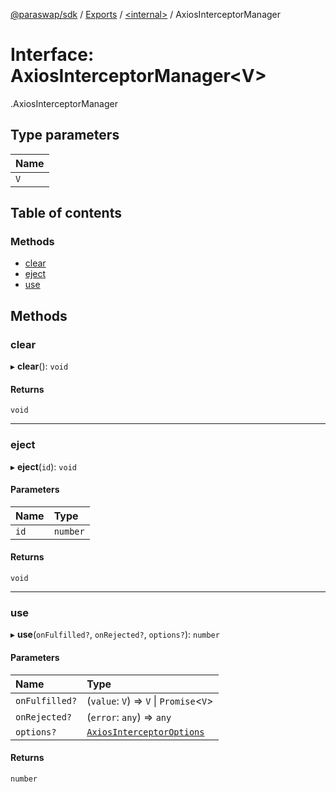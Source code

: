 [@paraswap/sdk](../README.md) / [Exports](../modules.md) / [<internal\>](../modules/internal_.md) / AxiosInterceptorManager

# Interface: AxiosInterceptorManager<V\>

[<internal>](../modules/internal_.md).AxiosInterceptorManager

## Type parameters

| Name |
| :------ |
| `V` |

## Table of contents

### Methods

- [clear](internal_.AxiosInterceptorManager.md#clear)
- [eject](internal_.AxiosInterceptorManager.md#eject)
- [use](internal_.AxiosInterceptorManager.md#use)

## Methods

### clear

▸ **clear**(): `void`

#### Returns

`void`

___

### eject

▸ **eject**(`id`): `void`

#### Parameters

| Name | Type |
| :------ | :------ |
| `id` | `number` |

#### Returns

`void`

___

### use

▸ **use**(`onFulfilled?`, `onRejected?`, `options?`): `number`

#### Parameters

| Name | Type |
| :------ | :------ |
| `onFulfilled?` | (`value`: `V`) => `V` \| `Promise`<`V`\> |
| `onRejected?` | (`error`: `any`) => `any` |
| `options?` | [`AxiosInterceptorOptions`](internal_.AxiosInterceptorOptions.md) |

#### Returns

`number`
